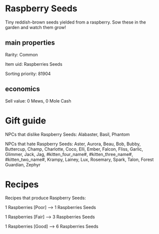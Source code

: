 # Raspberry Seeds

Tiny reddish-brown seeds yielded from a raspberry. Sow these in the garden and watch them grow!

## main properties

Rarity: Common

Item uid: Raspberries Seeds

Sorting priority: 81904

## economics

Sell value: 0 Mews, 0 Mole Cash

# Gift guide

NPCs that dislike Raspberry Seeds: Alabaster, Basil, Phantom

NPCs that hate Raspberry Seeds: Aster, Aurora, Beau, Bob, Bubby, Buttercup, Champ, Charlotte, Coco, Elli, Ember, Falcon, Fliss, Garlic, Glimmer, Jack, Jag, #kitten_four_name#, #kitten_three_name#, #kitten_two_name#, Krampy, Lainey, Lux, Rosemary, Spark, Talon, Forest Guardian, Zephyr

# Recipes

Recipes that produce Raspberry Seeds:

1 Raspberries [Poor] --> 1 Raspberries Seeds

1 Raspberries [Fair] --> 3 Raspberries Seeds

1 Raspberries [Good] --> 6 Raspberries Seeds
